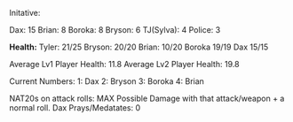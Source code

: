 Initative:

Dax: 15
Brian: 8
Boroka: 8
Bryson: 6
TJ(Sylva): 4
Police: 3

**Health:**
Tyler: 21/25
Bryson: 20/20
Brian: 10/20
Boroka 19/19
Dax 15/15

Average Lv1 Player Health: 11.8
Average Lv2 Player Health: 19.8

Current Numbers:
1: Dax
2: Bryson
3: Boroka
4: Brian

NAT20s on attack rolls: MAX Possible Damage with that attack/weapon + a normal roll.
Dax Prays/Medatates: 0